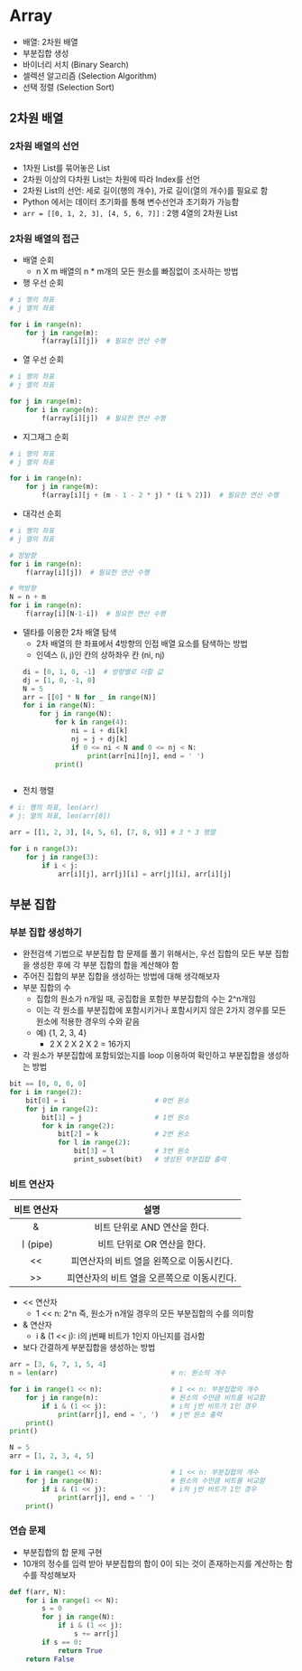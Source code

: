 # Array
- 배열: 2차원 배열
- 부분집합 생성
- 바이너리 서치 (Binary Search)
- 셀렉션 알고리즘 (Selection Algorithm)
- 선택 정렬 (Selection Sort)

## 2차원 배열
### 2차원 배열의 선언
- 1차원 List를 묶어놓은 List
- 2차원 이상의 다차원 List는 차원에 따라 Index를 선언
- 2차원 List의 선언: 세로 길이(행의 개수), 가로 길이(열의 개수)를 필요로 함
- Python 에서는 데이터 초기화를 통해 변수선언과 초기화가 가능함
- `arr = [[0, 1, 2, 3], [4, 5, 6, 7]]` : 2행 4열의 2차원 List

### 2차원 배열의 접근
- 배열 순회
    - n X m 배열의 n * m개의 모든 원소를 빠짐없이 조사하는 방법
- 행 우선 순회
```python
# i 행의 좌표
# j 열의 좌표

for i in range(n):
    for j in range(m):
        f(array[i][j])  # 필요한 연산 수행
```
- 열 우선 순회
```python
# i 행의 좌표
# j 열의 좌표

for j in range(m):
    for i in range(n):
        f(array[i][j])  # 필요한 연산 수행
```
- 지그재그 순회
```python
# i 행의 좌표
# j 열의 좌표

for i in range(n):
    for j in range(m):
        f(array[i][j + (m - 1 - 2 * j) * (i % 2)])  # 필요한 연산 수행
```
- 대각선 순회
```python
# i 행의 좌표
# j 열의 좌표

# 정방향
for i in range(n):
    f(array[i][j])  # 필요한 연산 수행

# 역방향
N = n + m
for i in range(n):
    f(array[i][N-1-i])  # 필요한 연산 수행
```
- 델타를 이용한 2차 배열 탐색
    - 2차 배열의 한 좌표에서 4방향의 인접 배열 요소를 탐색하는 방법
    - 인덱스 (i, j)인 칸의 상하좌우 칸 (ni, nj)
    ```python
    di = [0, 1, 0, -1]  # 방향별로 더할 값
    dj = [1, 0, -1, 0]
    N = 5
    arr = [[0] * N for _ in range(N)]
    for i in range(N):
        for j in range(N):
            for k in range(4):
                ni = i + di[k]
                nj = j + dj[k]
                if 0 <= ni < N and 0 <= nj < N:
                    print(arr[ni][nj], end = ' ')
            print()
    ```
    ```python
    
    ```
- 전치 행렬
```python
# i: 행의 좌표, len(arr)
# j: 열의 좌표, len(arr[0])

arr = [[1, 2, 3], [4, 5, 6], [7, 8, 9]] # 3 * 3 행렬

for i n range(3):
    for j in range(3):
        if i < j:
            arr[i][j], arr[j][i] = arr[j][i], arr[i][j]
```

## 부분 집합
### 부분 집합 생성하기
- 완전검색 기법으로 부분집합 합 문제를 풀기 위해서는, 우선 집합의 모든 부분 집합을 생성한 후에 각 부분 집합의 합을 계산해야 함
- 주어진 집합의 부분 집합을 생성하는 방법에 대해 생각해보자
-  부분 집합의 수
    - 집합의 원소가 n개일 때, 공집합을 포함한 부분집합의 수는 2^n개임
    - 이는 각 원소를 부분집합에 포함시키거나 포함시키지 않은 2가지 경우를 모든 원소에 적용한 경우의 수와 같음
    - 예) {1, 2, 3, 4}
        - 2 X 2 X 2 X 2 = 16가지
- 각 원소가 부분집합에 포함되었는지를 loop 이용하여 확인하고 부분집합을 생성하는 방법
```python
bit == [0, 0, 0, 0]
for i in range(2):
    bit[0] = i                      # 0번 원소
    for j in range(2):
        bit[1] = j                  # 1번 원소
        for k in range(2):
            bit[2] = k              # 2번 원소
            for l in range(2):
                bit[3] = l          # 3번 원소
                print_subset(bit)   # 생성된 부분집합 출력
```

### 비트 연산자
|비트 연산자|설명|
|:---:|:---:|
|&|비트 단위로 AND 연산을 한다.|
|ㅣ(pipe)|비트 단위로 OR 연산을 한다.|
|<<|피연산자의 비트 열을 왼쪽으로 이동시킨다.|
|>>|피연산자의 비트 열을 오른쪽으로 이동시킨다.|

- << 연산자
    - 1 << n: 2^n 즉, 원소가 n개일 경우의 모든 부분집합의 수를 의미함
- & 연산자
    - i & (1 << j): i의 j번째 비트가 1인지 아닌지를 검사함
- 보다 간결하게 부분집합을 생성하는 방법
```python
arr = [3, 6, 7, 1, 5, 4]
n = len(arr)                            # n: 원소의 개수

for i in range(1 << n):                 # 1 << n: 부분집합의 개수
    for j in range(n):                  # 원소의 수만큼 비트를 비교함
        if i & (1 << j):                # i의 j번 비트가 1인 경우
            print(arr[j], end = ', ')   # j번 원소 출력
    print()
print()
```
```python
N = 5
arr = [1, 2, 3, 4, 5]

for i in range(1 << N):                 # 1 << n: 부분집합의 개수
    for j in range(N):                  # 원소의 수만큼 비트를 비교함
        if i & (1 << j):                # i의 j번 비트가 1인 경우
            print(arr[j], end = ' ')
    print()
```

### 연습 문제
- 부분집합의 합 문제 구현
- 10개의 정수를 입력 받아 부분집합의 합이 0이 되는 것이 존재하는지를 계산하는 함수를 작성해보자
```python
def f(arr, N):
    for i in range(1 << N):
        s = 0
        for j in range(N):
            if i & (1 << j):
                s += arr[j]
        if s == 0:
            return True
    return False
```
